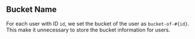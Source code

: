 
## Bucket Name
For each user with ID `id`, we set the bucket of the user as `bucket-of-#{id}`. This make it unnecessary to store the bucket information for users.